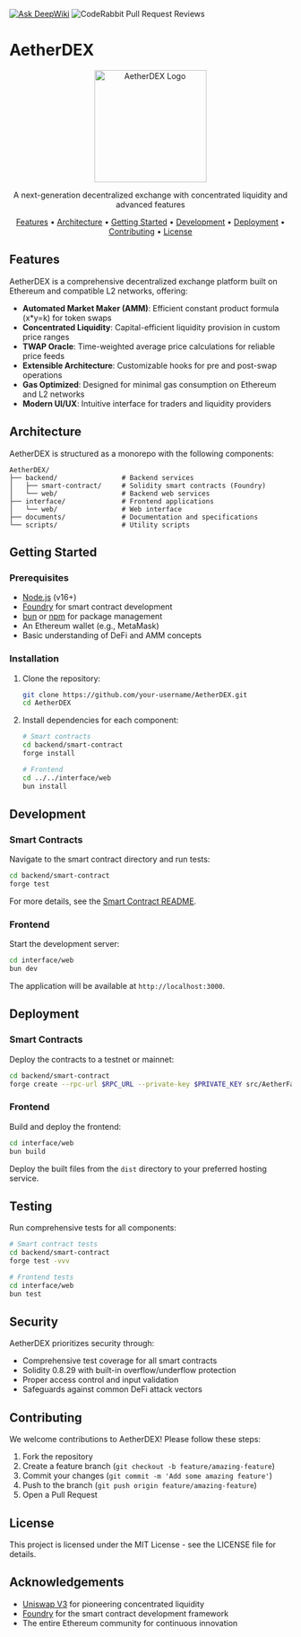 [![Ask DeepWiki](https://deepwiki.com/badge.svg)](https://deepwiki.com/irfndi/AetherDEX)
![CodeRabbit Pull Request Reviews](https://img.shields.io/coderabbit/prs/github/irfndi/AetherDEX?utm_source=oss&utm_medium=github&utm_campaign=irfndi%2FAetherDEX&labelColor=171717&color=FF570A&link=https%3A%2F%2Fcoderabbit.ai&label=CodeRabbit+Reviews)

# AetherDEX

<p align="center">
  <img src="https://via.placeholder.com/200x200?text=AetherDEX" alt="AetherDEX Logo" width="200" height="200">
</p>

<p align="center">
  A next-generation decentralized exchange with concentrated liquidity and advanced features
</p>

<p align="center">
  <a href="#features">Features</a> •
  <a href="#architecture">Architecture</a> •
  <a href="#getting-started">Getting Started</a> •
  <a href="#development">Development</a> •
  <a href="#deployment">Deployment</a> •
  <a href="#contributing">Contributing</a> •
  <a href="#license">License</a>
</p>

## Features

AetherDEX is a comprehensive decentralized exchange platform built on Ethereum and compatible L2 networks, offering:

- **Automated Market Maker (AMM)**: Efficient constant product formula (x*y=k) for token swaps
- **Concentrated Liquidity**: Capital-efficient liquidity provision in custom price ranges
- **TWAP Oracle**: Time-weighted average price calculations for reliable price feeds
- **Extensible Architecture**: Customizable hooks for pre and post-swap operations
- **Gas Optimized**: Designed for minimal gas consumption on Ethereum and L2 networks
- **Modern UI/UX**: Intuitive interface for traders and liquidity providers

## Architecture

AetherDEX is structured as a monorepo with the following components:

```
AetherDEX/
├── backend/                # Backend services
│   ├── smart-contract/     # Solidity smart contracts (Foundry)
│   └── web/                # Backend web services
├── interface/              # Frontend applications
│   └── web/                # Web interface
├── documents/              # Documentation and specifications
└── scripts/                # Utility scripts
```

## Getting Started

### Prerequisites

- [Node.js](https://nodejs.org/) (v16+)
- [Foundry](https://book.getfoundry.sh/) for smart contract development
- [bun](https://bunpkg.com/) or [npm](https://www.npmjs.com/) for package management
- An Ethereum wallet (e.g., MetaMask)
- Basic understanding of DeFi and AMM concepts

### Installation

1. Clone the repository:
   ```bash
   git clone https://github.com/your-username/AetherDEX.git
   cd AetherDEX
   ```

2. Install dependencies for each component:
   ```bash
   # Smart contracts
   cd backend/smart-contract
   forge install
   
   # Frontend
   cd ../../interface/web
   bun install
   ```

## Development

### Smart Contracts

Navigate to the smart contract directory and run tests:

```bash
cd backend/smart-contract
forge test
```

For more details, see the [Smart Contract README](backend/smart-contract/README.md).

### Frontend

Start the development server:

```bash
cd interface/web
bun dev
```

The application will be available at `http://localhost:3000`.

## Deployment

### Smart Contracts

Deploy the contracts to a testnet or mainnet:

```bash
cd backend/smart-contract
forge create --rpc-url $RPC_URL --private-key $PRIVATE_KEY src/AetherFactory.sol:AetherFactory
```

### Frontend

Build and deploy the frontend:

```bash
cd interface/web
bun build
```

Deploy the built files from the `dist` directory to your preferred hosting service.

## Testing

Run comprehensive tests for all components:

```bash
# Smart contract tests
cd backend/smart-contract
forge test -vvv

# Frontend tests
cd interface/web
bun test
```

## Security

AetherDEX prioritizes security through:

- Comprehensive test coverage for all smart contracts
- Solidity 0.8.29 with built-in overflow/underflow protection
- Proper access control and input validation
- Safeguards against common DeFi attack vectors

## Contributing

We welcome contributions to AetherDEX! Please follow these steps:

1. Fork the repository
2. Create a feature branch (`git checkout -b feature/amazing-feature`)
3. Commit your changes (`git commit -m 'Add some amazing feature'`)
4. Push to the branch (`git push origin feature/amazing-feature`)
5. Open a Pull Request

## License

This project is licensed under the MIT License - see the LICENSE file for details.

## Acknowledgements

- [Uniswap V3](https://uniswap.org/) for pioneering concentrated liquidity
- [Foundry](https://book.getfoundry.sh/) for the smart contract development framework
- The entire Ethereum community for continuous innovation
